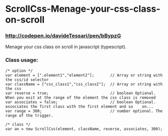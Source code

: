 # ScrollCss-Menage-your-css-class-on-scroll
### http://codepen.io/davideTessari/pen/bBypzG
Menage your css class on scroll in javascript (typescript).

### Class usage:
    /* option */
    var element = [".element1","element2"];       // Array or string with the css/id selector
    var className = ["css_class1","css_class2"];  // Array or string with the css
    var reverse = true;                           // boolean Optional. When you exit at the range of the element the css class is removed
    var associates = false;                       // boolean Optional. associates the first class with the first element and so    on...
    var range = 300;                              // number optional. The range of the trigger.
  
    /* class */
    var an = new ScrollCss(element, className, reverse, associates, 300);

